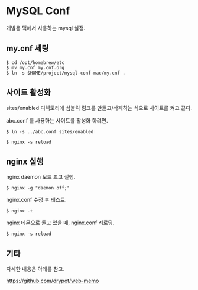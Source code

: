 # MySQL Conf

개발용 맥에서 사용하는 mysql 설정.

## my.cnf 세팅

    $ cd /opt/homebrew/etc
    $ mv my.cnf my.cnf.org
    $ ln -s $HOME/project/mysql-conf-mac/my.cnf .

## 사이트 활성화

sites/enabled 디렉토리에 심볼릭 링크를 만들고/삭제하는 식으로 사이트를 켜고 끈다.

abc.conf 를 사용하는 사이트를 활성화 하려면.

    $ ln -s ../abc.conf sites/enabled

    $ nginx -s reload

## nginx 실행

nginx daemon 모드 끄고 실행.

    $ nginx -g "daemon off;"

nginx.conf 수정 후 테스트.

    $ nginx -t

nginx 데몬으로 돌고 있을 때, nginx.conf 리로딩.

    $ nginx -s reload 

## 기타

자세한 내용은 아래를 참고.

<https://github.com/drypot/web-memo>
